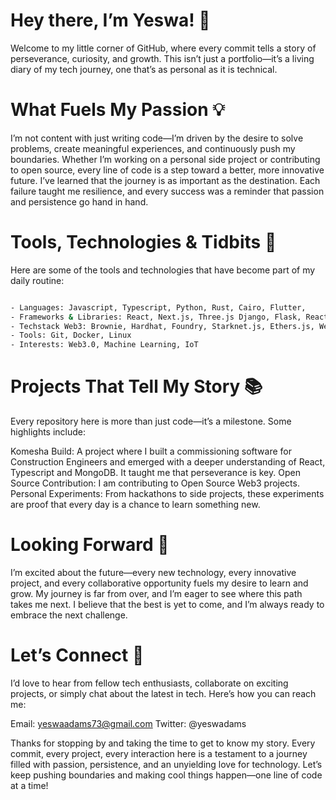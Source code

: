 # Hey there, I’m Yeswa! 👋
Welcome to my little corner of GitHub, where every commit tells a story of perseverance, curiosity, and growth. This isn’t just a portfolio—it’s a living diary of my tech journey, one that’s as personal as it is technical.

# What Fuels My Passion 💡
I’m not content with just writing code—I’m driven by the desire to solve problems, create meaningful experiences, and continuously push my boundaries. Whether I’m working on a personal side project or contributing to open source, every line of code is a step toward a better, more innovative future.
I’ve learned that the journey is as important as the destination. Each failure taught me resilience, and every success was a reminder that passion and persistence go hand in hand.

# Tools, Technologies & Tidbits 🔧
Here are some of the tools and technologies that have become part of my daily routine:
``` bash

- Languages: Javascript, Typescript, Python, Rust, Cairo, Flutter, 
- Frameworks & Libraries: React, Next.js, Three.js Django, Flask, React Native, Node.js
- Techstack Web3: Brownie, Hardhat, Foundry, Starknet.js, Ethers.js, Web3.js, IPFS
- Tools: Git, Docker, Linux
- Interests: Web3.0, Machine Learning, IoT

```

# Projects That Tell My Story 📚
Every repository here is more than just code—it’s a milestone. Some highlights include:

Komesha Build: A project where I built a commissioning software for Construction Engineers and emerged with a deeper understanding of React, Typescript and MongoDB. It taught me that perseverance is key.
Open Source Contribution: I am contributing to Open Source Web3 projects. 
Personal Experiments: From hackathons to side projects, these experiments are proof that every day is a chance to learn something new.

# Looking Forward 🔭
I’m excited about the future—every new technology, every innovative project, and every collaborative opportunity fuels my desire to learn and grow. My journey is far from over, and I’m eager to see where this path takes me next. I believe that the best is yet to come, and I’m always ready to embrace the next challenge.

# Let’s Connect 🤝
I’d love to hear from fellow tech enthusiasts, collaborate on exciting projects, or simply chat about the latest in tech. Here’s how you can reach me:

Email: yeswaadams73@gmail.com
Twitter: @yeswadams

Thanks for stopping by and taking the time to get to know my story. Every commit, every project, every interaction here is a testament to a journey filled with passion, persistence, and an unyielding love for technology. Let’s keep pushing boundaries and making cool things happen—one line of code at a time!

